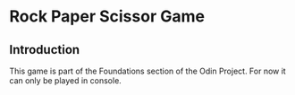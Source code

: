 # Rock Paper Scissor Game

## Introduction

This game is part of the Foundations section of the Odin Project. For now it can only be played in console.
